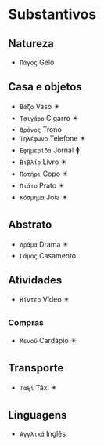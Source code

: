 # Substantivos

## Natureza

-   `Πάγος` Gelo

## Casa e objetos

-   `Βάζο` Vaso ✴️
-   `Τσιγάρο` Cigarro ✴️
-   `Θρόνος` Trono
-   `Τηλέφωνο` Telefone ✴️
-   `Εφημερίδα` Jornal 🚺
-   `Βιβλίο` Livro ✴️
-   `Ποτήρι` Copo ✴️
-   `Πιάτο` Prato ✴️
-   `Κόσμημα` Joia ✴️

## Abstrato

-   `Δράμα` Drama ✴️
-   `Γάμος` Casamento

## Atividades

-   `Βίντεο` Vídeo ✴️

### Compras

-   `Μενού` Cardápio ✴️

## Transporte

-   `Ταξί` Táxi ✴️

## Linguagens

-   `Αγγλικά` Inglês
